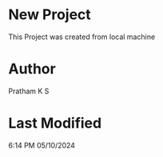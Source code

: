 # New Project
This Project was created from local machine

# Author
Pratham K S

# Last Modified 
6:14 PM 05/10/2024